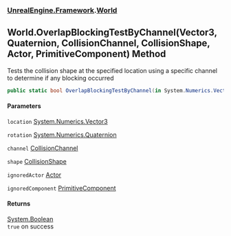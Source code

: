 ### [UnrealEngine.Framework](UnrealEngine_Framework.md 'UnrealEngine.Framework').[World](World.md 'UnrealEngine.Framework.World')
## World.OverlapBlockingTestByChannel(Vector3, Quaternion, CollisionChannel, CollisionShape, Actor, PrimitiveComponent) Method
Tests the collision shape at the specified location using a specific channel to determine if any blocking occurred  
```csharp
public static bool OverlapBlockingTestByChannel(in System.Numerics.Vector3 location, in System.Numerics.Quaternion rotation, UnrealEngine.Framework.CollisionChannel channel, in UnrealEngine.Framework.CollisionShape shape, UnrealEngine.Framework.Actor ignoredActor=null, UnrealEngine.Framework.PrimitiveComponent ignoredComponent=null);
```
#### Parameters
<a name='UnrealEngine_Framework_World_OverlapBlockingTestByChannel(System_Numerics_Vector3_System_Numerics_Quaternion_UnrealEngine_Framework_CollisionChannel_UnrealEngine_Framework_CollisionShape_UnrealEngine_Framework_Actor_UnrealEngine_Framework_PrimitiveComponent)_location'></a>
`location` [System.Numerics.Vector3](https://docs.microsoft.com/en-us/dotnet/api/System.Numerics.Vector3 'System.Numerics.Vector3')  
  
<a name='UnrealEngine_Framework_World_OverlapBlockingTestByChannel(System_Numerics_Vector3_System_Numerics_Quaternion_UnrealEngine_Framework_CollisionChannel_UnrealEngine_Framework_CollisionShape_UnrealEngine_Framework_Actor_UnrealEngine_Framework_PrimitiveComponent)_rotation'></a>
`rotation` [System.Numerics.Quaternion](https://docs.microsoft.com/en-us/dotnet/api/System.Numerics.Quaternion 'System.Numerics.Quaternion')  
  
<a name='UnrealEngine_Framework_World_OverlapBlockingTestByChannel(System_Numerics_Vector3_System_Numerics_Quaternion_UnrealEngine_Framework_CollisionChannel_UnrealEngine_Framework_CollisionShape_UnrealEngine_Framework_Actor_UnrealEngine_Framework_PrimitiveComponent)_channel'></a>
`channel` [CollisionChannel](CollisionChannel.md 'UnrealEngine.Framework.CollisionChannel')  
  
<a name='UnrealEngine_Framework_World_OverlapBlockingTestByChannel(System_Numerics_Vector3_System_Numerics_Quaternion_UnrealEngine_Framework_CollisionChannel_UnrealEngine_Framework_CollisionShape_UnrealEngine_Framework_Actor_UnrealEngine_Framework_PrimitiveComponent)_shape'></a>
`shape` [CollisionShape](CollisionShape.md 'UnrealEngine.Framework.CollisionShape')  
  
<a name='UnrealEngine_Framework_World_OverlapBlockingTestByChannel(System_Numerics_Vector3_System_Numerics_Quaternion_UnrealEngine_Framework_CollisionChannel_UnrealEngine_Framework_CollisionShape_UnrealEngine_Framework_Actor_UnrealEngine_Framework_PrimitiveComponent)_ignoredActor'></a>
`ignoredActor` [Actor](Actor.md 'UnrealEngine.Framework.Actor')  
  
<a name='UnrealEngine_Framework_World_OverlapBlockingTestByChannel(System_Numerics_Vector3_System_Numerics_Quaternion_UnrealEngine_Framework_CollisionChannel_UnrealEngine_Framework_CollisionShape_UnrealEngine_Framework_Actor_UnrealEngine_Framework_PrimitiveComponent)_ignoredComponent'></a>
`ignoredComponent` [PrimitiveComponent](PrimitiveComponent.md 'UnrealEngine.Framework.PrimitiveComponent')  
  
#### Returns
[System.Boolean](https://docs.microsoft.com/en-us/dotnet/api/System.Boolean 'System.Boolean')  
`true` on success
